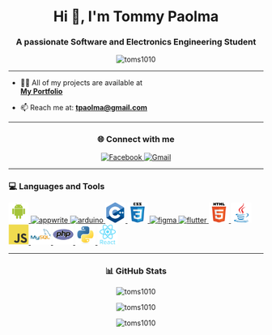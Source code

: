 <h1 align="center">Hi 👋, I'm Tommy Paolma</h1>
<h3 align="center">A passionate Software and Electronics Engineering Student</h3>

<p align="center">
  <img src="https://komarev.com/ghpvc/?username=toms1010&label=Profile%20views&color=0e75b6&style=flat" alt="toms1010" />
</p>

---

- 👨‍💻 All of my projects are available at  
  [**My Portfolio**](https://toms1010.github.io/portfolio-w-certifications/?fbclid=IwY2xjawNnGyVleHRuA2FlbQIxMABicmlkETF2SDJwT1ZkeVMwMUt6NjZ6AR69d4rxDD69WIK6XdEzqdDoHPDqyjaw7DLVmdXyEOVTiQBH-2hVwEypw3Y7Rw_aem_Kbxbo16ddaEmnHCV9unxYQ)

- 📫 Reach me at: **tpaolma@gmail.com**

---

<h3 align="center">🌐 Connect with me</h3>

<p align="center">
  <a href="https://fb.com/tommy b. paolma" target="_blank">
    <img src="https://img.icons8.com/color/48/000000/facebook-new.png" alt="Facebook"/>
  </a>
  <a href="mailto:tpaolma@gmail.com" target="_blank">
    <img src="https://img.icons8.com/color/48/000000/gmail.png" alt="Gmail"/>
  </a>
</p>

---

<h3 align="left">💻 Languages and Tools</h3>
<p align="left"> 
<a href="https://developer.android.com" target="_blank"> <img src="https://raw.githubusercontent.com/devicons/devicon/master/icons/android/android-original-wordmark.svg" alt="android" width="40" height="40"/> </a> 
<a href="https://appwrite.io" target="_blank"> <img src="https://www.vectorlogo.zone/logos/appwriteio/appwriteio-icon.svg" alt="appwrite" width="40" height="40"/> </a> 
<a href="https://www.arduino.cc/" target="_blank"> <img src="https://cdn.worldvectorlogo.com/logos/arduino-1.svg" alt="arduino" width="40" height="40"/> </a> 
<a href="https://www.w3schools.com/cpp/" target="_blank"> <img src="https://raw.githubusercontent.com/devicons/devicon/master/icons/cplusplus/cplusplus-original.svg" alt="cplusplus" width="40" height="40"/> </a> 
<a href="https://www.w3schools.com/css/" target="_blank"> <img src="https://raw.githubusercontent.com/devicons/devicon/master/icons/css3/css3-original-wordmark.svg" alt="css3" width="40" height="40"/> </a> 
<a href="https://www.figma.com/" target="_blank"> <img src="https://www.vectorlogo.zone/logos/figma/figma-icon.svg" alt="figma" width="40" height="40"/> </a> 
<a href="https://flutter.dev" target="_blank"> <img src="https://www.vectorlogo.zone/logos/flutterio/flutterio-icon.svg" alt="flutter" width="40" height="40"/> </a> 
<a href="https://www.w3.org/html/" target="_blank"> <img src="https://raw.githubusercontent.com/devicons/devicon/master/icons/html5/html5-original-wordmark.svg" alt="html5" width="40" height="40"/> </a> 
<a href="https://www.java.com" target="_blank"> <img src="https://raw.githubusercontent.com/devicons/devicon/master/icons/java/java-original.svg" alt="java" width="40" height="40"/> </a> 
<a href="https://developer.mozilla.org/en-US/docs/Web/JavaScript" target="_blank"> <img src="https://raw.githubusercontent.com/devicons/devicon/master/icons/javascript/javascript-original.svg" alt="javascript" width="40" height="40"/> </a> 
<a href="https://www.mysql.com/" target="_blank"> <img src="https://raw.githubusercontent.com/devicons/devicon/master/icons/mysql/mysql-original-wordmark.svg" alt="mysql" width="40" height="40"/> </a> 
<a href="https://www.php.net" target="_blank"> <img src="https://raw.githubusercontent.com/devicons/devicon/master/icons/php/php-original.svg" alt="php" width="40" height="40"/> </a> 
<a href="https://www.python.org" target="_blank"> <img src="https://raw.githubusercontent.com/devicons/devicon/master/icons/python/python-original.svg" alt="python" width="40" height="40"/> </a> 
<a href="https://reactjs.org/" target="_blank"> <img src="https://raw.githubusercontent.com/devicons/devicon/master/icons/react/react-original-wordmark.svg" alt="react" width="40" height="40"/> </a> 
</p>

---

<h3 align="center">📊 GitHub Stats</h3>

<p align="center">
  <img src="https://github-readme-stats.vercel.app/api/top-langs?username=toms1010&show_icons=true&locale=en&layout=compact&theme=tokyonight" alt="toms1010" />
</p>

<p align="center">
  <img src="https://github-readme-stats.vercel.app/api?username=toms1010&show_icons=true&locale=en&theme=tokyonight" alt="toms1010" />
</p>

<p align="center">
  <img src="https://github-readme-streak-stats.herokuapp.com/?user=toms1010&theme=tokyonight" alt="toms1010" />
</p>

